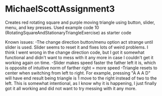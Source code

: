 # MichaelScottAssignment3
Creates red rotating square and purple moving triangle using button, slider, menu, and key presses.
Used example code 10 (RotatingSquareAndStationaryTriangleExercise) as starter code


Known issues:
-The change direction button/menu option act strange until slider is used. Slider seems to reset it and fixes lots of weird problems. I think I went wrong in the change direction code, but I got it somewhat functional and didn't want to mess with it any more in case I couldn't get it working again on time.
-Slider makes speed faster the father left it is, which is opposite of intuitive norm of farther right = more speed
-Triangle resets to center when switching from left to right. For example, pressing "A A A D" will have end result
being triangle is 1 move to the right instead of two to the left. This is somewhat intentional, as I know why it is happening, I just finally got it all working and did not want to try messing with it any more.

